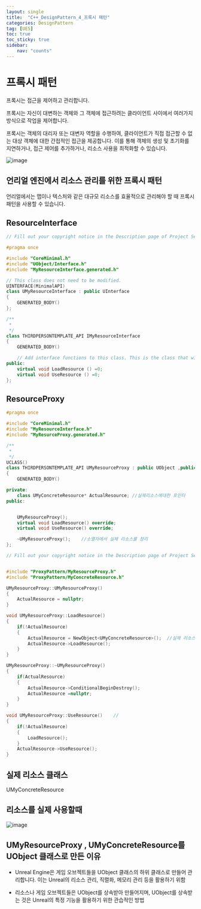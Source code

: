 ```yaml
---
layout: single
title:  "C++_DesignPattern_4_프록시 패턴"
categories: DesignPattern
tag: [UE5]
toc: true
toc_sticky: true
sidebar:
    nav: "counts"
---
```


# 프록시 패턴

프록시는 접근을 제어하고 관리합니다.

프록시는 자신이 대변하는 객체와 그 객체에 접근하려는 클라이언트 사이에서 여러가지 방식으로 작업을 제어합니다.
   
프록시는 객체의 대리자 또는 대변자 역할을 수행하여, 클라이언트가 직접 접근할 수 없는 대상 객체에 대한 간접적인 접근을 제공합니다. 이를 통해 객체의 생성 및 초기화를 지연하거나, 접근 제어를 추가하거나, 리소스 사용을 최적화할 수 있습니다.

![image](https://github.com/silverlnng/VRFirstProject/assets/112385982/e9fb7029-c0f9-4be6-8fe5-dfab98ee934e)

## 언리얼 엔진에서 리소스 관리를 위한 프록시 패턴
언리얼에서는 맵이나 텍스처와 같은 대규모 리소스를 효율적으로 관리해야 할 때 프록시 패턴을 사용할 수 있습니다.

## ResourceInterface

```cpp
// Fill out your copyright notice in the Description page of Project Settings.

#pragma once

#include "CoreMinimal.h"
#include "UObject/Interface.h"
#include "MyResourceInterface.generated.h"

// This class does not need to be modified.
UINTERFACE(MinimalAPI)
class UMyResourceInterface : public UInterface
{
	GENERATED_BODY()
};

/**
 * 
 */
class THIRDPERSONTEMPLATE_API IMyResourceInterface
{
	GENERATED_BODY()

	// Add interface functions to this class. This is the class that will be inherited to implement this interface.
public:
	virtual void LoadResource () =0;
	virtual void UseResource () =0;
};

```


## ResourceProxy

```cpp
#pragma once

#include "CoreMinimal.h"
#include "MyResourceInterface.h"
#include "MyResurceProxy.generated.h"

/**
 * 
 */
UCLASS()
class THIRDPERSONTEMPLATE_API UMyResourceProxy : public UObject ,public IMyResourceInterface
{
	GENERATED_BODY()

private:
	class UMyConcreteResource* ActualResource; //실제리소스에대한 포인터
public:


	UMyResourceProxy(); 
	virtual void LoadResource() override;
	virtual void UseResource() override;

	~UMyResourceProxy();	//소멸자에서 실제 리소스를 정리 
};


```

```cpp
// Fill out your copyright notice in the Description page of Project Settings.


#include "ProxyPattern/MyResourceProxy.h"
#include "ProxyPattern/MyConcreteResource.h"

UMyResourceProxy::UMyResourceProxy()
{
	ActualResource = nullptr;
}

void UMyResourceProxy::LoadResource()
{
	if(!ActualResource)
	{
		ActualResource = NewObject<UMyConcreteResource>();	//실제 리소스를 생성
		ActualResource->LoadResource();
	}
}

UMyResourceProxy::~UMyResourceProxy()
{
	if(ActualResource)
	{
		ActualResource->ConditionalBeginDestroy();
		ActualResource =nullptr;
	}
}

void UMyResourceProxy::UseResource()    //
{
	if(!ActualResource)
	{
		LoadResource();
	}
	ActualResource->UseResource();
}


```


## 실제 리소스 클래스
UMyConcreteResource

## 리소스를 실제 사용할때 

![image](https://github.com/silverlnng/VRFirstProject/assets/112385982/c30db967-254d-4850-b68c-3048493f96f4)


## UMyResourceProxy , UMyConcreteResource를 UObject 클래스로 만든 이유

* Unreal Engine은 게임 오브젝트들을 UObject 클래스의 하위 클래스로 만들어 관리합니다. 이는 Unreal의 리소스 관리, 직렬화, 메모리 관리 등을 활용하기 위함

* 리소스나 게임 오브젝트들은 UObject를 상속받아 만들어지며, UObject를 상속받는 것은 Unreal의 특정 기능을 활용하기 위한 관습적인 방법

